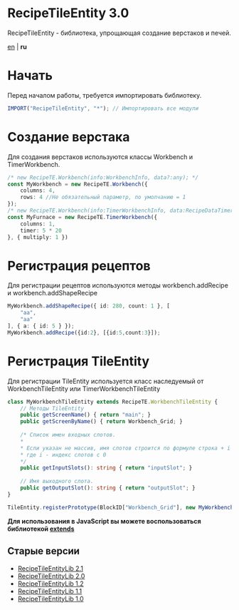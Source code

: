 # RecipeTileEntity 3.0
RecipeTileEntity - библиотека, упрощающая создание верстаков и печей.

[en](https://github.com/Wolf-Team/RecipeTileEntity/blob/main/README.md) | **ru**

# Начать
Перед началом работы, требуется импортировать библиотеку.
``` ts
IMPORT("RecipeTileEntity", "*"); // Импортировать все модули
```

# Создание верстака
Для создания верстаков используются классы Workbench и TimerWorkbench.
```ts
/* new RecipeTE.Workbench(info:WorkbenchInfo, data?:any); */
const MyWorkbench = new RecipeTE.Workbench({
    columns: 4,
    rows: 4 //Не обязательный параметр, по умолчанию = 1
});
/* new RecipeTE.Workbench(info:TimerWorkbenchInfo, data:RecipeDataTimer); */
const MyFurnace = new RecipeTE.TimerWorkbench({
    columns: 1,
    timer: 5 * 20
}, { multiply: 1 })
```

# Регистрация рецептов
Для регистрации рецептов используются методы workbench.addRecipe и workbench.addShapeRecipe
```ts
MyWorkbench.addShapeRecipe({ id: 280, count: 1 }, [
    "aa",
    "aa"
], { a: { id: 5 } });
MyWorkbench.addRecipe({id:2}, [{id:5,count:3}]);
```

# Регистрация TileEntity
Для регистрации TileEntity используется класс наследуемый от WorkbenchTileEntity или TimerWorkbenchTileEntity
```ts
class MyWorkbenchTileEntity extends RecipeTE.WorkbenchTileEntity {
    // Методы TileEntity
    public getScreenName() { return "main"; }
    public getScreenByName() { return Workbench_Grid; }
    
    /* Список имен входных слотов.
    *
    * Если указан не массив, имя слотов строится по формуле строка + i
    * где i - индекс слотов с 0
    */
    public getInputSlots(): string { return "inputSlot"; } 
    
    // Имя выходного слота.
    public getOutputSlot(): string { return "outputSlot"; }
}

TileEntity.registerPrototype(BlockID["Workbench_Grid"], new MyWorkbenchTileEntity(MyWorkbench));
```
**Для использования в JavaScript вы можете воспользоваться библиотекой [extends](https://github.com/Wolf-Team/extends)**

## Старые версии
* [RecipeTileEntityLib 2.1](https://github.com/Wolf-Team/Libraries/blob/master/RecipeTileEntityLib.js)
* [RecipeTileEntityLib 2.0](https://github.com/Wolf-Team/Libraries/blob/e88db1ef28352867ed661e4ae3589e2a5c952aca/RecipeTileEntityLib.js)
* [RecipeTileEntityLib 1.2](https://github.com/Wolf-Team/Libraries/blob/d95d572b0692c3fa0aa770dc354f5d374999b8cf/RecipeTileEntityLib.js)
* [RecipeTileEntityLib 1.1](https://github.com/Wolf-Team/Libraries/blob/d3667ec852a31bbcb0a456c46dbaf06cf83bcc35/RecipeTileEntityLib.js)
* [RecipeTileEntityLib 1.0](https://github.com/Wolf-Team/Libraries/blob/cabfc1f465699e87ef1081defa21ef662456d8d5/RecipeTileEntityLib.js)